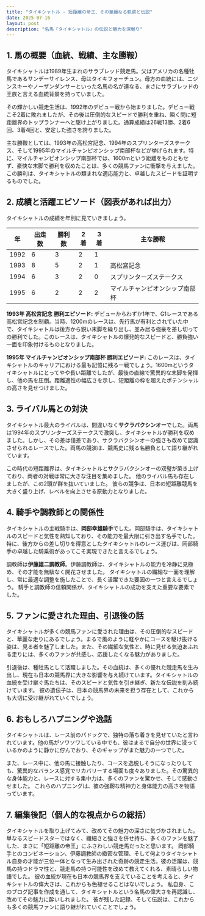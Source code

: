 ```yaml
---
title: "タイキシャトル - 短距離の帝王、その華麗なる軌跡と伝説"
date: 2025-07-16
layout: post
description: "名馬『タイキシャトル』の伝説と魅力を深堀り"
---
```


## 1. 馬の概要（血統、戦績、主な勝鞍）

タイキシャトルは1989年生まれのサラブレッド競走馬。父はアメリカの名種牡馬であるサンデーサイレンス、母はタイキフォーチュン。母方の血統には、ニジンスキーやノーザンダンサーといった名馬の名が連なる、まさにサラブレッドの王族と言える血統背景を持っていました。

その輝かしい競走生活は、1992年のデビュー戦から始まりました。デビュー戦こそ2着に敗れましたが、その後は圧倒的なスピードで勝利を重ね、瞬く間に短距離界のトップランナーへと駆け上がりました。通算成績は26戦13勝、2着6回、3着4回と、安定した強さを誇りました。

主な勝鞍としては、1993年の高松宮記念、1994年のスプリンターズステークス、そして1995年のマイルチャンピオンシップ南部杯などが挙げられます。特に、マイルチャンピオンシップ南部杯では、1600mという距離をものともせず、豪快な末脚で勝利を収めたことは、多くの競馬ファンに衝撃を与えました。この勝利は、タイキシャトルの類まれな適応能力と、卓越したスピードを証明するものでした。


## 2. 成績と活躍エピソード（図表があれば出力）


タイキシャトルの成績を年別に見ていきましょう。

| 年 | 出走数 | 勝利数 | 2着 | 3着 | 主な勝鞍 |
|---|---|---|---|---|---|
| 1992 | 6 | 3 | 2 | 1 |  |
| 1993 | 8 | 5 | 2 | 1 | 高松宮記念 |
| 1994 | 6 | 3 | 2 | 0 | スプリンターズステークス |
| 1995 | 6 | 2 | 2 | 2 | マイルチャンピオンシップ南部杯 |


**1993年 高松宮記念 勝利エピソード:**  デビューからわずか1年で、G1レースである高松宮記念を制覇。当時、1200mのレースは、先行馬が有利とされていた中で、タイキシャトルは後方から鋭い末脚を繰り出し、並み居る強豪を差し切っての勝利でした。このレースは、タイキシャトルの爆発的なスピードと、勝負強い一面を印象付けるものとなりました。


**1995年 マイルチャンピオンシップ南部杯 勝利エピソード:**  このレースは、タイキシャトルのキャリアにおける最も記憶に残る一戦でしょう。1600mというタイキシャトルにとってやや長い距離でしたが、最後の直線で驚異的な末脚を発揮し、他の馬を圧倒。距離適性の幅広さを示し、短距離の枠を超えたポテンシャルの高さを見せつけました。


## 3. ライバル馬との対決


タイキシャトル最大のライバルは、間違いなく**サクラバクシンオー**でした。両馬は1994年のスプリンターズステークスで激突し、タイキシャトルが勝利を収めました。しかし、その差は僅差であり、サクラバクシンオーの強さも改めて認識させられるレースでした。両馬の競演は、競馬史に残る名勝負として語り継がれています。


この時代の短距離界は、タイキシャトルとサクラバクシンオーの双璧が築き上げており、両者の対戦は常に大きな注目を集めました。  他のライバル馬も存在しましたが、この2頭が群を抜いていました。  彼らの競争は、日本の短距離競馬を大きく盛り上げ、レベルを向上させる原動力となりました。


## 4. 騎手や調教師との関係性


タイキシャトルの主戦騎手は、**岡部幸雄騎手**でした。岡部騎手は、タイキシャトルのスピードと気性を熟知しており、その能力を最大限に引き出す名手でした。特に、後方からの差し切りを得意としたタイキシャトルのレース運びは、岡部騎手の卓越した騎乗術があってこそ実現できたと言えるでしょう。


調教師は**伊藤雄二調教師**。伊藤調教師は、タイキシャトルの能力を冷静に見極め、その才能を無駄なく開花させました。  タイキシャトルの繊細な一面を理解し、常に最適な調整を施したことで、長く活躍できた要因の一つと言えるでしょう。  騎手と調教師の信頼関係が、タイキシャトルの成功を支えた重要な要素でした。


## 5. ファンに愛された理由、引退後の話


タイキシャトルが多くの競馬ファンに愛された理由は、その圧倒的なスピードと、華麗な走りにあるでしょう。まるで風のように軽やかにコースを駆け抜ける姿は、見る者を魅了しました。また、その繊細な気性と、時に見せる気迫あふれる走りには、多くのファンが共感し、応援したくなる魅力がありました。


引退後は、種牡馬として活躍しました。その血統は、多くの優れた競走馬を生み出し、現在も日本の競馬界に大きな影響を与え続けています。タイキシャトルの血統を受け継ぐ馬たちは、そのスピードと気性を引き継ぎ、新たな伝説を刻み続けています。  彼の遺伝子は、日本の競馬界の未来を担う存在として、これからも大切に受け継がれていくでしょう。


## 6. おもしろハプニングや逸話


タイキシャトルは、レース前のパドックで、独特の落ち着きを見せていたと言われています。他の馬がソワソワしている中でも、彼はまるで自分の世界に浸っているかのように静かに佇んでおり、そのギャップがまた魅力の一つでした。


また、レース中に、他の馬に接触したり、コースを逸脱しそうになったりしても、驚異的なバランス感覚でリカバリーする場面も度々ありました。その驚異的な身体能力と、レースに対する集中力は、多くのファンを驚かせ、そして感動させました。  これらのハプニングは、彼の強靭な精神力と身体能力の高さを物語っています。


## 7. 編集後記（個人的な視点からの総括）


タイキシャトルを取り上げてみて、改めてその魅力の深さに気づかされました。単なるスピードスターではなく、繊細さと強さを併せ持ち、多くのファンを魅了した、まさに「短距離の帝王」にふさわしい競走馬だったと思います。  岡部騎手とのコンビネーション、伊藤調教師の緻密な管理、そして何よりタイキシャトル自身の才能が三位一体となって生み出された奇跡の競走生活。彼の活躍は、競馬の持つドラマ性と、競走馬の持つ可能性を改めて教えてくれる、素晴らしい物語でした。  彼の血統が現在も日本の競馬界を支えていることを考えると、タイキシャトルの偉大さは、これからも色褪せることはないでしょう。  私自身、このブログ記事を作成を通して、タイキシャトルという名馬の偉大さを再認識し、改めてその魅力に酔いしれました。  彼が残した記録、そして伝説は、これからも多くの競馬ファンに語り継がれていくことでしょう。
